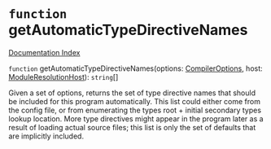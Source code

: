 # `function` getAutomaticTypeDirectiveNames

[Documentation Index](../README.md)

`function` getAutomaticTypeDirectiveNames(options: [CompilerOptions](../interface.CompilerOptions/README.md), host: [ModuleResolutionHost](../interface.ModuleResolutionHost/README.md)): `string`\[]

Given a set of options, returns the set of type directive names
  that should be included for this program automatically.
This list could either come from the config file,
  or from enumerating the types root + initial secondary types lookup location.
More type directives might appear in the program later as a result of loading actual source files;
  this list is only the set of defaults that are implicitly included.

